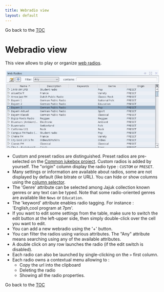 ```yaml
---
title: Webradio view
layout: default
---
```

Go back to the [TOC](/manual/main.html)

# Webradio view
This view allows to play or organize [web radios](using_webradios.html).

![Image](/images/view_webradios.png)

- Custom and preset radios are distinguished. Preset radios are pre-selected on the [Common jukebox project](http://www.assembla.com/wiki/show/common-jukebox/Suggest_a_new_webradio_station). Custom radios is added by yourself. The "origin" column display the radio type : ``CUSTOM`` or ``PRESET``.
- Many settings or information are available about radios, some are not displayed by default (like bitrate or URL). You can hide or show columns using the [column selector](using_tables_in_views.html).
- The 'Genre' attribute can be selected among Jajuk collection known genres or any text can be typed. Note that some radio-oriented genres are available like ``News`` or ``Education``.
- The 'keyword' attribute enables radio tagging. For instance : 'English,cool program at 7pm'.
- If you want to edit some settings from the table, make sure to switch the edit button at the left-upper side, then simply double-click over the cell you want to edit.
- You can add a new webradio using the '+' button.
- You can filter the radios using various attributes. The "Any" attribute means searching using any of the available attributes.
- A double click on any row launches the radio (if the edit switch is disabled).
- Each radio can also be launched by single-clicking on the ``>`` first column.
- Each radio owns a contextual menu allowing to :
    - Copy the url into the clipboard
    - Deleting the radio
    - Showing all the radio properties.
    
Go back to the [TOC](/manual/main.html)